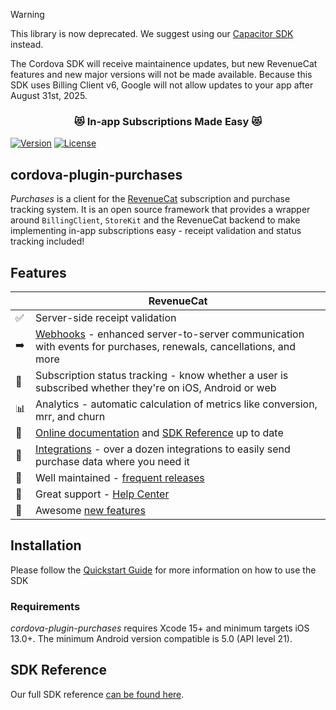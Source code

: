> [!WARNING]  
> This library is now deprecated. We suggest using our [Capacitor SDK](https://github.com/revenuecat/purchases-capacitor) instead.
>
> The Cordova SDK will receive maintainence updates, but new RevenueCat features and new major versions will not be made available. Because this SDK uses Billing Client v6, Google will not allow updates to your app after August 31st, 2025.

<h3 align="center">😻 In-app Subscriptions Made Easy 😻</h1>

[![Version](https://img.shields.io/npm/v/cordova-plugin-purchases.svg?style=flat)](https://www.npmjs.com/package/cordova-plugin-purchases)
[![License](https://img.shields.io/npm/l/cordova-plugin-purchases.svg?style=flat)](https://www.npmjs.com/package/cordova-plugin-purchases)

## cordova-plugin-purchases

*Purchases* is a client for the [RevenueCat](https://www.revenuecat.com/) subscription and purchase tracking system. It is an open source framework that provides a wrapper around `BillingClient`, `StoreKit` and the RevenueCat backend to make implementing in-app subscriptions easy - receipt validation and status tracking included!

## Features
|   | RevenueCat |
| --- | --- |
✅ | Server-side receipt validation
➡️ | [Webhooks](https://docs.revenuecat.com/docs/webhooks) - enhanced server-to-server communication with events for purchases, renewals, cancellations, and more
🎯 | Subscription status tracking - know whether a user is subscribed whether they're on iOS, Android or web
📊 | Analytics - automatic calculation of metrics like conversion, mrr, and churn
📝 | [Online documentation](https://docs.revenuecat.com/docs) and [SDK Reference](http://revenuecat.github.io/cordova-plugin-purchases-docs) up to date
🔀 | [Integrations](https://www.revenuecat.com/integrations) - over a dozen integrations to easily send purchase data where you need it
💯 | Well maintained - [frequent releases](https://github.com/RevenueCat/cordova-plugin-purchases/releases)
📮 | Great support - [Help Center](https://revenuecat.zendesk.com/)
🤩 | Awesome [new features](https://trello.com/b/RZRnWRbI/revenuecat-product-roadmap)


## Installation
Please follow the [Quickstart Guide](https://docs.revenuecat.com/docs/) for more information on how to use the SDK

### Requirements
*cordova-plugin-purchases* requires Xcode 15+ and minimum targets iOS 13.0+. The minimum Android version compatible is 5.0 (API level 21).

## SDK Reference
Our full SDK reference [can be found here](https://revenuecat.github.io/cordova-plugin-purchases-docs).
